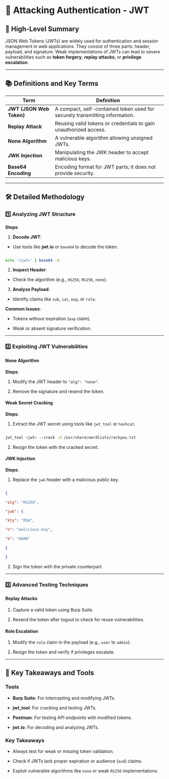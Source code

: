 
# 🔑 Attacking Authentication - JWT



## 🧭 High-Level Summary

JSON Web Tokens (JWTs) are widely used for authentication and session management in web applications. They consist of three parts: header, payload, and signature. Weak implementations of JWTs can lead to severe vulnerabilities such as **token forgery**, **replay attacks**, or **privilege escalation**.

---

## 📚 Definitions and Key Terms

|**Term**|**Definition**|
|---|---|
|**JWT (JSON Web Token)**|A compact, self-contained token used for securely transmitting information.|
|**Replay Attack**|Reusing valid tokens or credentials to gain unauthorized access.|
|**None Algorithm**|A vulnerable algorithm allowing unsigned JWTs.|
|**JWK Injection**|Manipulating the JWK header to accept malicious keys.|
|**Base64 Encoding**|Encoding format for JWT parts; it does not provide security.|


---

  

## 🛠️ Detailed Methodology

  

### 1️⃣ Analyzing JWT Structure

**Steps**:

1. **Decode JWT**:

- Use tools like **jwt.io** or `base64` to decode the token.

```bash

echo '<jwt>' | base64 -d

```

2. **Inspect Header**:

- Check the algorithm (e.g., `HS256`, `RS256`, `none`).

3. **Analyze Payload**:

- Identify claims like `sub`, `iat`, `exp`, or `role`.

  

**Common Issues**:

- Tokens without expiration (`exp` claim).

- Weak or absent signature verification.

  

---

  

### 2️⃣ Exploiting JWT Vulnerabilities

#### None Algorithm

**Steps**:

1. Modify the JWT header to `"alg": "none"`.

2. Remove the signature and resend the token.

  

#### Weak Secret Cracking

**Steps**:

1. Extract the JWT secret using tools like `jwt_tool` or `hashcat`.

```bash

jwt_tool <jwt> --crack -d /usr/share/wordlists/rockyou.txt

```

2. Resign the token with the cracked secret.

  

#### JWK Injection

**Steps**:

1. Replace the `jwk` header with a malicious public key.

```json

{

"alg": "RS256",

"jwk": {

"kty": "RSA",

"n": "malicious-key",

"e": "AQAB"

}

}

```

2. Sign the token with the private counterpart.

  

---

  

### 3️⃣ Advanced Testing Techniques

#### Replay Attacks

1. Capture a valid token using Burp Suite.

2. Resend the token after logout to check for reuse vulnerabilities.

  

#### Role Escalation

1. Modify the `role` claim in the payload (e.g., `user` to `admin`).

2. Resign the token and verify if privileges escalate.

  

---

  

## 📌 Key Takeaways and Tools

  

### Tools

- **Burp Suite**: For intercepting and modifying JWTs.

- **jwt_tool**: For cracking and testing JWTs.

- **Postman**: For testing API endpoints with modified tokens.

- **jwt.io**: For decoding and analyzing JWTs.

  

### Key Takeaways

- Always test for weak or missing token validation.

- Check if JWTs lack proper expiration or audience (`aud`) claims.

- Exploit vulnerable algorithms like `none` or weak `RS256` implementations.
